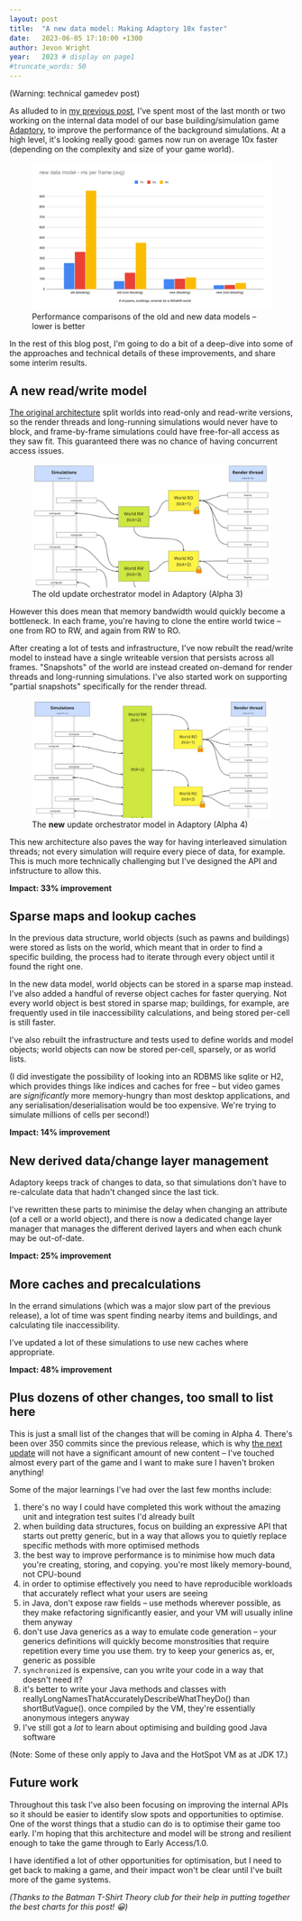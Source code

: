```yaml
---
layout: post
title:  "A new data model: Making Adaptory 10x faster"
date:   2023-06-05 17:10:00 +1300
author: Jevon Wright
year:   2023 # display on page1
#truncate_words: 50
---
```


(Warning: technical gamedev post)

As alluded to in [my previous post](/2023/05/30/alpha-4-is-coming),
I've spent most of the last month or two
working on the internal data model of our base building/simulation game
[Adaptory](https://store.steampowered.com/app/2201620/Adaptory/), to improve the performance
of the background simulations. At a high level, it's looking really good:
games now run on average 10x faster (depending on the complexity and
size of your game world).

<figure class="image">
  <a href="/assets/screenshots/2023-06-05-performance-chart.svg"><img src="/assets/screenshots/2023-06-05-performance-chart.svg"></a>
  <figcaption>Performance comparisons of the old and new data models – lower is better</figcaption>
</figure>

In the rest of this blog post, I'm going to do a bit of a deep-dive into
some of the approaches and technical details of these improvements,
and share some interim results.

## A new read/write model

[The original architecture](/2022/10/04/multithreaded-simulations)
split worlds into read-only and read-write versions,
so the render threads and long-running simulations would never have to block,
and frame-by-frame simulations could have free-for-all access as they saw fit.
This guaranteed there was no chance of having concurrent access issues.

<figure class="image">
  <a href="/assets/screenshots/2023-06-05-old-update-model.jpg"><img src="/assets/screenshots/2023-06-05-old-update-model.jpg"></a>
  <figcaption>The old update orchestrator model in Adaptory (Alpha 3)</figcaption>
</figure>

However this does mean that memory bandwidth would quickly become a bottleneck.
In each frame, you're having to clone the entire world twice – one from RO to RW, and
again from RW to RO.

After creating a lot of tests and infrastructure, I've now rebuilt the
read/write model to instead have a single writeable version that persists across
all frames. "Snapshots" of the world are instead created on-demand
for render threads and long-running simulations. I've also started work on
supporting "partial snapshots" specifically for the render thread.

<figure class="image">
  <a href="/assets/screenshots/2023-06-05-new-update-model.jpg"><img src="/assets/screenshots/2023-06-05-new-update-model.jpg"></a>
  <figcaption>The <strong>new</strong> update orchestrator model in Adaptory (Alpha 4)</figcaption>
</figure>

This new architecture also paves the way for having interleaved simulation threads;
not every simulation will require every piece of data, for example. This is much
more technically challenging but I've designed the API and infstructure to allow this.

**Impact: 33% improvement**

## Sparse maps and lookup caches

In the previous data structure, world objects (such as pawns and buildings)
were stored as lists on the world, which meant that in order to find a specific building,
the process had to iterate through every object until it found the right one.

In the new data model, world objects can be stored in a sparse map instead.
I've also added a handful of reverse object caches for faster querying. Not every world
object is best stored in sparse map; buildings, for example, are frequently
used in tile inaccessibility calculations, and being stored per-cell is still faster.

I've also rebuilt the infrastructure and tests used to define worlds and model objects;
world objects can now be stored per-cell, sparsely, or as world lists.

(I did investigate the possibility of looking into an RDBMS like sqlite or H2,
which provides things like indices and caches for free – but video games are
_significantly_ more memory-hungry than most desktop applications,
and any serialisation/deserialisation would be too expensive. We're trying to
simulate millions of cells per second!)

**Impact: 14% improvement**

## New derived data/change layer management

Adaptory keeps track of changes to data,
so that simulations don't have to re-calculate data that hadn't changed since the last tick.

I've rewritten these parts to minimise the delay when changing an attribute (of a cell
or a world object), and there is now a dedicated change layer manager that manages
the different derived layers and when each chunk may be out-of-date.

**Impact: 25% improvement**

## More caches and precalculations

In the errand simulations (which was a major slow part of the previous release),
a lot of time was spent finding nearby items and buildings, and calculating
tile inaccessibility.

I've updated a lot of these simulations to use new caches where appropriate.

**Impact: 48% improvement**

## Plus dozens of other changes, too small to list here

This is just a small list of the changes that will be coming in Alpha 4.
There's been over 350 commits since the previous release, which is why
[the next update](/2023/05/30/alpha-4-is-coming) will not have a significant amount
of new content – I've touched almost every part of the game and I want to
make sure I haven't broken anything!

Some of the major learnings I've had over the last few months include:

1. there's no way I could have completed this work without the amazing unit and
   integration test suites I'd already built
2. when building data structures,
   focus on building an expressive API that starts out pretty generic,
   but in a way that allows you to quietly replace specific methods
   with more optimised methods
3. the best way to improve performance is to minimise how much data you're creating,
   storing, and copying. you're most likely memory-bound, not CPU-bound
4. in order to optimise effectively you need to have reproducible workloads that
   accurately reflect what your users are seeing
5. in Java, don't expose raw fields – use methods wherever possible, as they make
   refactoring significantly easier, and your VM will usually inline them anyway
6. don't use Java generics as a way to emulate code generation –
   your generics definitions will quickly become monstrosities that
   require repetition every time you use them. try to keep your generics as, er,
   generic as possible
7. `synchronized` is expensive, can you write your code in a way that doesn't need it?
8. it's better to write your Java methods and classes with reallyLongNamesThatAccuratelyDescribeWhatTheyDo() than shortButVague().
   once compiled by the VM, they're essentially anonymous integers anyway
9. I've still got a _lot_ to learn about optimising and building good Java software

(Note: Some of these only apply to Java and the HotSpot VM as at JDK 17.)

## Future work

Throughout this task I've also been focusing on improving the internal APIs so it
should be easier to identify slow spots and opportunities to optimise.
One of the worst things that a studio can do is to optimise their game too early.
I'm hoping that this architecture and model will be strong and resilient
enough to take the game through to Early Access/1.0.

I have identified a lot of other opportunities for optimisation, but I need
to get back to making a game, and their impact won't be clear until I've
built more of the game systems.

_(Thanks to the Batman T-Shirt Theory club for their help in putting together
the best charts for this post! 😀)_
